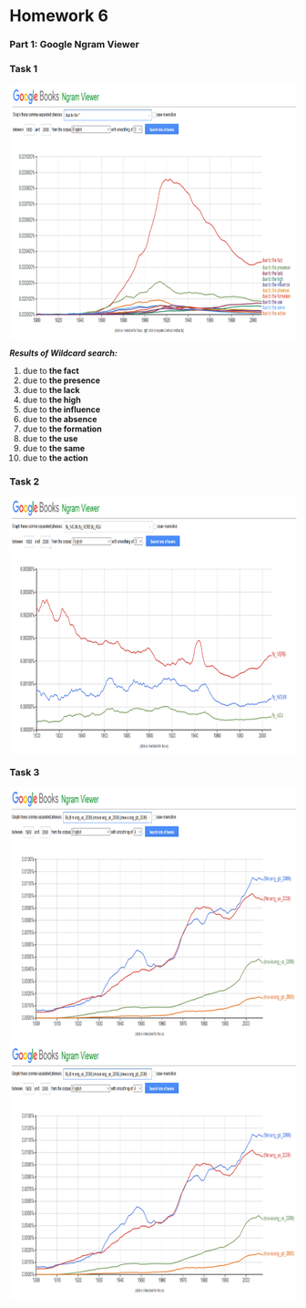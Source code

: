 # Homework 6
### Part 1: **Google Ngram Viewer**

### **Task 1**
<img src="https://github.com/annushc/hw6/blob/master/Screen%201.PNG" width="870" height="450" align="left"/> 
<br clear="all"/> 

***Results of Wildcard search:***
1. due to **the fact**
2. due to **the presence**
3. due to **the lack**
4. due to **the high**
5. due to **the influence**
6. due to **the absence**
7. due to **the formation**
8. due to **the use**
9. due to **the same**
10. due to **the action**

### **Task 2**
<img src="https://github.com/annushc/hw6/blob/master/Screen%202.PNG" width="860" height="450" align="left"/> 
<br clear="all"/> 

### **Task 3**
<img src="https://github.com/annushc/hw6/blob/master/Screen%203%20(1).PNG" width="860" height="450" align="left"/> 
<br clear="all"/> 
<img src="https://github.com/annushc/hw6/blob/master/Screen%203%20(1).PNG" width="860" height="450" align="left"/> 
<br clear="all"/> 

